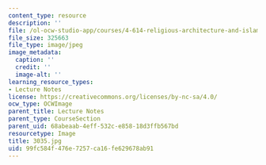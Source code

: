 ```yaml
---
content_type: resource
description: ''
file: /ol-ocw-studio-app/courses/4-614-religious-architecture-and-islamic-cultures-fall-2002/99fc584f476e7257ca16fe629678ab91_3035.jpg
file_size: 325663
file_type: image/jpeg
image_metadata:
  caption: ''
  credit: ''
  image-alt: ''
learning_resource_types:
- Lecture Notes
license: https://creativecommons.org/licenses/by-nc-sa/4.0/
ocw_type: OCWImage
parent_title: Lecture Notes
parent_type: CourseSection
parent_uid: 68abeaab-4eff-532c-e858-18d3ffb567bd
resourcetype: Image
title: 3035.jpg
uid: 99fc584f-476e-7257-ca16-fe629678ab91
---
```

